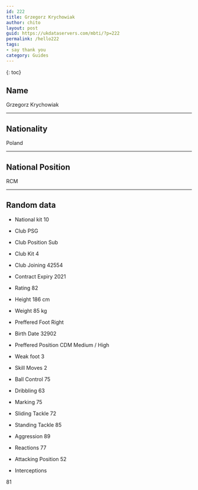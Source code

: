 ```yaml
---
id: 222
title: Grzegorz Krychowiak
author: chito
layout: post
guid: https://ukdataservers.com/mbti/?p=222
permalink: /hello222
tags:
- say thank you
category: Guides
---
```



{: toc}

## Name  
Grzegorz Krychowiak 

* * *

## Nationality  
Poland 

* * *

## National Position  
RCM 

* * *

## Random data 

  * National kit 
10 

  * Club 
PSG 

  * Club Position 
Sub 

  * Club Kit 
4 

  * Club Joining 
42554 

  * Contract Expiry 
2021 

  * Rating 
82 

  * Height 
186 cm 

  * Weight 
85 kg 

  * Preffered Foot 
Right 

  * Birth Date 
32902 

  * Preffered Position 
CDM Medium / High 

  * Weak foot 
3 

  * Skill Moves 
2 

  * Ball Control 
75 

  * Dribbling 
63 

  * Marking 
75 

  * Sliding Tackle 
72 

  * Standing Tackle 
85 

  * Aggression 
89 

  * Reactions 
77 

  * Attacking Position 
52 

  * Interceptions 

81